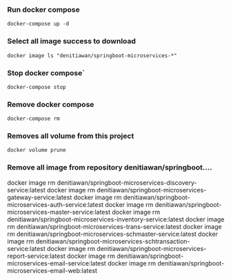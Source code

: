 ### Run docker compose
`docker-compose up -d`


### Select all image success to download
`docker image ls "denitiawan/springboot-microservices-*"`


### Stop docker compose`
`docker-compose stop`


### Remove docker compose
`docker-compose rm`



### Removes all volume from this project
`docker volume prune`


### Remove all image from repository denitiawan/springboot....
docker image rm  denitiawan/springboot-microservices-discovery-service:latest
docker image rm  denitiawan/springboot-microservices-gateway-service:latest
docker image rm denitiawan/springboot-microservices-auth-service:latest
docker image rm  denitiawan/springboot-microservices-master-service:latest
docker image rm  denitiawan/springboot-microservices-inventory-service:latest
docker image rm denitiawan/springboot-microservices-trans-service:latest
docker image rm  denitiawan/springboot-microservices-schmaster-service:latest
docker image rm  denitiawan/springboot-microservices-schtransaction-service:latest
docker image rm  denitiawan/springboot-microservices-report-service:latest
docker image rm  denitiawan/springboot-microservices-email-service:latest
docker image rm  denitiawan/springboot-microservices-email-web:latest
